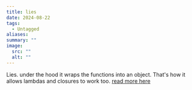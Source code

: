 ```yaml
---
title: lies
date: 2024-08-22
tags:
  - Untagged
aliases: 
summary: ""
image:
  src: ""
  alt: ""
---
```

Lies. under the hood it wraps the functions into an object. That's how it allows lambdas and closures to work too. [read more here](https://www.droidcon.com/2023/07/19/kotlin-vs-java-the-inside-scoop-on-closures/)
